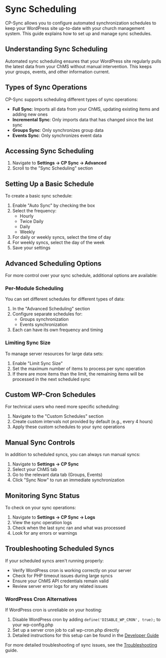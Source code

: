 # Sync Scheduling

CP-Sync allows you to configure automated synchronization schedules to keep your WordPress site up-to-date with your church management system. This guide explains how to set up and manage sync schedules.

## Understanding Sync Scheduling

Automated sync scheduling ensures that your WordPress site regularly pulls the latest data from your ChMS without manual intervention. This keeps your groups, events, and other information current.

## Types of Sync Operations

CP-Sync supports scheduling different types of sync operations:

- **Full Sync**: Imports all data from your ChMS, updating existing items and adding new ones
- **Incremental Sync**: Only imports data that has changed since the last sync
- **Groups Sync**: Only synchronizes group data
- **Events Sync**: Only synchronizes event data

## Accessing Sync Scheduling

1. Navigate to **Settings → CP Sync → Advanced**
2. Scroll to the "Sync Scheduling" section

## Setting Up a Basic Schedule

To create a basic sync schedule:

1. Enable "Auto Sync" by checking the box
2. Select the frequency:
   - Hourly
   - Twice Daily
   - Daily
   - Weekly
3. For daily or weekly syncs, select the time of day
4. For weekly syncs, select the day of the week
5. Save your settings

## Advanced Scheduling Options

For more control over your sync schedule, additional options are available:

### Per-Module Scheduling

You can set different schedules for different types of data:

1. In the "Advanced Scheduling" section
2. Configure separate schedules for:
   - Groups synchronization
   - Events synchronization
3. Each can have its own frequency and timing

### Limiting Sync Size

To manage server resources for large data sets:

1. Enable "Limit Sync Size"
2. Set the maximum number of items to process per sync operation
3. If there are more items than the limit, the remaining items will be processed in the next scheduled sync

## Custom WP-Cron Schedules

For technical users who need more specific scheduling:

1. Navigate to the "Custom Schedules" section
2. Create custom intervals not provided by default (e.g., every 4 hours)
3. Apply these custom schedules to your sync operations

## Manual Sync Controls

In addition to scheduled syncs, you can always run manual syncs:

1. Navigate to **Settings → CP Sync**
2. Select your ChMS tab
3. Go to the relevant data tab (Groups, Events)
4. Click "Sync Now" to run an immediate synchronization

## Monitoring Sync Status

To check on your sync operations:

1. Navigate to **Settings → CP Sync → Logs**
2. View the sync operation logs
3. Check when the last sync ran and what was processed
4. Look for any errors or warnings

## Troubleshooting Scheduled Syncs

If your scheduled syncs aren't running properly:

- Verify WordPress cron is working correctly on your server
- Check for PHP timeout issues during large syncs
- Ensure your ChMS API credentials remain valid
- Review server error logs for any related issues

### WordPress Cron Alternatives

If WordPress cron is unreliable on your hosting:

1. Disable WordPress cron by adding `define('DISABLE_WP_CRON', true);` to your wp-config.php
2. Set up a server cron job to call wp-cron.php directly
3. Detailed instructions for this setup can be found in the [Developer Guide](developer-guide.md)

For more detailed troubleshooting of sync issues, see the [Troubleshooting](troubleshooting.md) guide.